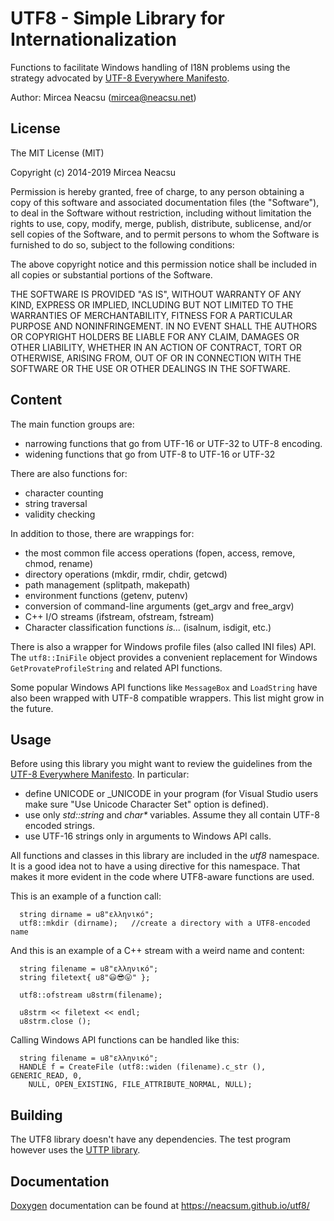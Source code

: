 ﻿UTF8 - Simple Library for Internationalization
=============================================

Functions to facilitate Windows handling of I18N problems using
the strategy advocated by [UTF-8 Everywhere Manifesto](http://utf8everywhere.org/).


Author:
Mircea Neacsu (mircea@neacsu.net)

## License ##

The MIT License (MIT)
 
Copyright (c) 2014-2019 Mircea Neacsu

Permission is hereby granted, free of charge, to any person obtaining a copy
of this software and associated documentation files (the "Software"), to deal
in the Software without restriction, including without limitation the rights
to use, copy, modify, merge, publish, distribute, sublicense, and/or sell
copies of the Software, and to permit persons to whom the Software is
furnished to do so, subject to the following conditions:

The above copyright notice and this permission notice shall be included in all
copies or substantial portions of the Software.

THE SOFTWARE IS PROVIDED "AS IS", WITHOUT WARRANTY OF ANY KIND, EXPRESS OR
IMPLIED, INCLUDING BUT NOT LIMITED TO THE WARRANTIES OF MERCHANTABILITY,
FITNESS FOR A PARTICULAR PURPOSE AND NONINFRINGEMENT. IN NO EVENT SHALL THE
AUTHORS OR COPYRIGHT HOLDERS BE LIABLE FOR ANY CLAIM, DAMAGES OR OTHER
LIABILITY, WHETHER IN AN ACTION OF CONTRACT, TORT OR OTHERWISE, ARISING FROM,
OUT OF OR IN CONNECTION WITH THE SOFTWARE OR THE USE OR OTHER DEALINGS IN THE
SOFTWARE.

## Content ##
The main function groups are:
- narrowing functions that go from UTF-16 or UTF-32 to UTF-8 encoding.
- widening functions that go from UTF-8 to UTF-16 or UTF-32

There are also functions for:
- character counting
- string traversal
- validity checking

In addition to those, there are wrappings for:
- the most common file access operations (fopen, access, remove, chmod,
  rename)
- directory operations (mkdir, rmdir, chdir, getcwd)
- path management (splitpath, makepath)
- environment functions (getenv, putenv)
- conversion of command-line arguments (get_argv and free_argv)
- C++ I/O streams (ifstream, ofstream, fstream)
- Character classification functions *is...* (isalnum, isdigit, etc.)

There is also a wrapper for Windows profile files (also called INI files) API.
The <code>utf8::IniFile</code> object provides a convenient replacement for
Windows <code>GetProvateProfileString</code> and related API functions.

Some popular Windows API functions like <code>MessageBox</code> and
<code>LoadString</code> have also been wrapped with UTF-8 compatible wrappers.
This list might grow in the future.

## Usage ##
Before using this library you might want to review the guidelines from the
[UTF-8 Everywhere Manifesto](http://utf8everywhere.org/). In particular:
- define UNICODE or _UNICODE in your program (for Visual Studio users make sure
  "Use Unicode Character Set" option is defined).
- use only *std::string* and <i>char*</i> variables. Assume they all contain UTF-8
  encoded strings.
- use UTF-16 strings only in arguments to Windows API calls.

All functions and classes in this library are included in the *utf8* namespace.
It is a good idea not to have a using directive for this namespace. That makes it
more evident in the code where UTF8-aware functions are used.

This is an example of a function call:
````
  string dirname = u8"ελληνικό";
  utf8::mkdir (dirname);   //create a directory with a UTF8-encoded name
````
And this is an example of a C++ stream with a weird name and content:
````
  string filename = u8"ελληνικό";
  string filetext{ u8"😃😎😛" };

  utf8::ofstream u8strm(filename);

  u8strm << filetext << endl;
  u8strm.close ();
````
Calling Windows API functions can be handled like this:
````
  string filename = u8"ελληνικό";
  HANDLE f = CreateFile (utf8::widen (filename).c_str (), GENERIC_READ, 0,
    NULL, OPEN_EXISTING, FILE_ATTRIBUTE_NORMAL, NULL);
````

 
## Building ##
The UTF8 library doesn't have any dependencies. The test program however uses
the [UTTP library](https://github.com/neacsum/utpp).


## Documentation ##
[Doxygen](http://www.doxygen.nl/) documentation can be found at https://neacsum.github.io/utf8/


